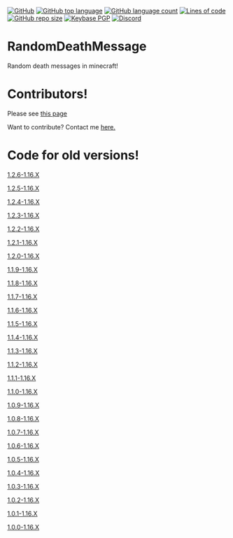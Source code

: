 [![GitHub](https://img.shields.io/github/license/PugsMods/RandomDeathMessage?label=License%3A&style=for-the-badge)](https://github.com/PugsMods/RandomDeathMessage)
[![GitHub top language](https://img.shields.io/github/languages/top/PugsMods/RandomDeathMessage?style=for-the-badge)](https://github.com/PugsMods/RandomDeathMessage)
[![GitHub language count](https://img.shields.io/github/languages/count/PugsMods/RandomDeathMessage?style=for-the-badge)](https://github.com/PugsMods/RandomDeathMessage)
[![Lines of code](https://img.shields.io/tokei/lines/github.com/PugsMods/RandomDeathMessage?label=Lines%20Of%20Code%3A&style=for-the-badge)](https://github.com/PugsMods/RandomDeathMessage)
[![GitHub repo size](https://img.shields.io/github/repo-size/PugsMods/RandomDeathMessage?style=for-the-badge)](https://github.com/PugsMods/RandomDeathMessage)
[![Keybase PGP](https://img.shields.io/keybase/pgp/pugzarecute?style=for-the-badge)](https://keybase.io/pugzarecute)
[![Discord](https://img.shields.io/discord/773211530413867028?label=Discord%3A&style=for-the-badge)](https://discord.gg/geNRqMu5XW)

# RandomDeathMessage
Random death messages in minecraft!

# Contributors!
Please see [this page](https://github.com/PugsMods/RandomDeathMessage/blob/1.16.X/CONTRIBUTORS.md)

Want to contribute? Contact me [here.](https://discord.gg/geNRqMu5XW)
# Code for old versions!
[1.2.6-1.16.X](https://github.com/PugsMods/RandomDeathMessage/tree/3c8c0f0df29d911a5c516b60ca1cad71245fce24)

[1.2.5-1.16.X](https://github.com/PugsMods/RandomDeathMessage/tree/f6414b799bbce4eec22668796f3d603521a6425c)

[1.2.4-1.16.X](https://github.com/PugsMods/RandomDeathMessage/tree/f19707e997c031f0d6c552e9d257fb32d2022e2a)

[1.2.3-1.16.X](https://github.com/PugsMods/RandomDeathMessage/tree/ee485cd1ad0a881cb88bf77541ce26475f7ef7ba)

[1.2.2-1.16.X](https://github.com/PugsMods/RandomDeathMessage/tree/1ec5adc4aab9be6d4f2a2dc48b1077c95f413167)

[1.2.1-1.16.X](https://github.com/PugsMods/RandomDeathMessage/tree/ccb2085656cdd0b21c3f99249673a88691297a81k)

[1.2.0-1.16.X](https://github.com/PugsMods/RandomDeathMessage/tree/7f3668d7b0cdcfdbbfff6af64f9dc62f5f681493)

[1.1.9-1.16.X](https://github.com/PugsMods/RandomDeathMessage/tree/9e9695a122c4a3cf9ed22ef1c0869f949b5a9b4b)

[1.1.8-1.16.X](https://github.com/PugsMods/RandomDeathMessage/tree/c2c97c6017da567760357de3d31f2df5ed4b19e8)

[1.1.7-1.16.X](https://github.com/PugsMods/RandomDeathMessage/tree/3c146cfc553be244bcb8cfb8b7456180bdfe3c85)

[1.1.6-1.16.X](https://github.com/PugsMods/RandomDeathMessage/tree/06f6f90ce35b3d0cb6c840e8df5bcf9e4a4f558a)

[1.1.5-1.16.X](https://github.com/PugsMods/RandomDeathMessage/tree/0af119789ac89501e26e1aa55ac535f210f86ba6)

[1.1.4-1.16.X](https://github.com/PugsMods/RandomDeathMessage/tree/1196a2082bbb1a8e72da4216c0cc1aa6e7edf0ec)

[1.1.3-1.16.X](https://github.com/PugsMods/RandomDeathMessage/tree/10301dd9ab7acfcdbe06fcb5da2f4d37ece4f1d7)

[1.1.2-1.16.X](https://github.com/PugsMods/RandomDeathMessage/tree/d99c740f8927f275be526a7478e78861853b3702)

[1.1.1-1.16.X](https://github.com/PugsMods/RandomDeathMessage/tree/18ac8472ee5d8184589f535d159fd00fb040ed6f)

[1.1.0-1.16.X](https://github.com/PugsMods/RandomDeathMessage/tree/9205c38ad617f866a8c9a247b288047cb89eb643)

[1.0.9-1.16.X](https://github.com/PugsMods/RandomDeathMessage/tree/f9c59917910e50264e45d1b604979ed116945dc3)

[1.0.8-1.16.X](https://github.com/PugsMods/RandomDeathMessage/tree/8594edda8a481025df65ea3161287914e8e072b0)

[1.0.7-1.16.X](https://github.com/PugsMods/RandomDeathMessage/tree/2e2c8451a08287cde4e2cd9996ceef690e516f3c)

[1.0.6-1.16.X](https://github.com/PugsMods/RandomDeathMessage/tree/db9a2d5ac7e00092e80d948c6d6c73f0af836de2)

[1.0.5-1.16.X](https://github.com/PugsMods/RandomDeathMessage/tree/a95fb7e4a88f25ad26bace94e7998bbecbd53793)

[1.0.4-1.16.X](https://github.com/PugsMods/RandomDeathMessage/tree/566c51de5789f4f405c0d9710e1cc58db5005621)

[1.0.3-1.16.X](https://github.com/PugsMods/RandomDeathMessage/tree/8a6c2e35167fa55e09de05c6867d5f921262f8b7)

[1.0.2-1.16.X](https://github.com/PugsMods/RandomDeathMessage/tree/701285f815638c5e4211a7cbad2283c179ccd6af)

[1.0.1-1.16.X](https://github.com/PugsMods/RandomDeathMessage/tree/f8f5e9dd1f4a159383f1ba8ed4ae4f0f7fd8ecf2)

[1.0.0-1.16.X](https://github.com/PugsMods/RandomDeathMessage/tree/d79ffbeb32e011dbe9ea96ae75c43fe17ea0f051)
